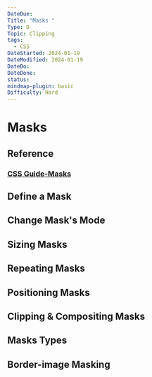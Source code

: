 ```yaml
---
DateDue: 
Title: "Masks "
Type: D
Topic: Clipping
tags:
  - CSS
DateStarted: 2024-01-19
DateModified: 2024-01-19
DateDo: 
DateDone: 
status: 
mindmap-plugin: basic
Difficulty: Hard
---
```


# Masks

## Reference

### [CSS Guide-Masks](bookxnotepro://opennote/?nb={bc5ae4f5-ea02-4c6a-984f-69b610a3f2ed}&book=14e53fd3a1b92c9401bd2d3ebe0cd62b&page=1425&x=119&y=83&id=4&uuid=d9976d6245ffe7642d3d90f04f821705)

## Define a Mask

## Change Mask's Mode

## Sizing Masks

## Repeating Masks

## Positioning Masks

## Clipping & Compositing Masks

## Masks Types

## Border-image Masking